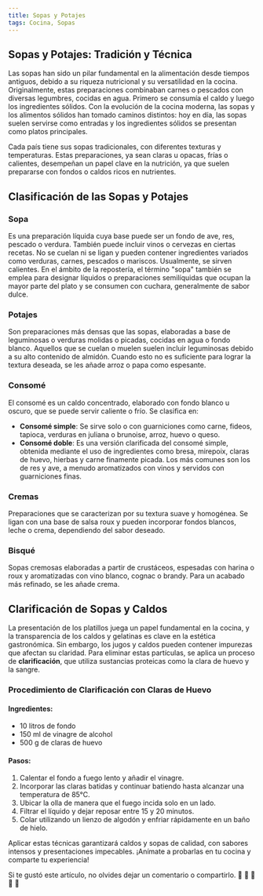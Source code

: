 ```yaml
---
title: Sopas y Potajes
tags: Cocina, Sopas
---
```


## **Sopas y Potajes: Tradición y Técnica**

Las sopas han sido un pilar fundamental en la alimentación desde tiempos antiguos, debido a su riqueza nutricional y su versatilidad en la cocina. Originalmente, estas preparaciones combinaban carnes o pescados con diversas legumbres, cocidas en agua. Primero se consumía el caldo y luego los ingredientes sólidos. Con la evolución de la cocina moderna, las sopas y los alimentos sólidos han tomado caminos distintos: hoy en día, las sopas suelen servirse como entradas y los ingredientes sólidos se presentan como platos principales.

Cada país tiene sus sopas tradicionales, con diferentes texturas y temperaturas. Estas preparaciones, ya sean claras u opacas, frías o calientes, desempeñan un papel clave en la nutrición, ya que suelen prepararse con fondos o caldos ricos en nutrientes.

## **Clasificación de las Sopas y Potajes**

### **Sopa**
Es una preparación líquida cuya base puede ser un fondo de ave, res, pescado o verdura. También puede incluir vinos o cervezas en ciertas recetas. No se cuelan ni se ligan y pueden contener ingredientes variados como verduras, carnes, pescados o mariscos. Usualmente, se sirven calientes. En el ámbito de la repostería, el término "sopa" también se emplea para designar líquidos o preparaciones semilíquidas que ocupan la mayor parte del plato y se consumen con cuchara, generalmente de sabor dulce.

### **Potajes**
Son preparaciones más densas que las sopas, elaboradas a base de leguminosas o verduras molidas o picadas, cocidas en agua o fondo blanco. Aquellos que se cuelan o muelen suelen incluir leguminosas debido a su alto contenido de almidón. Cuando esto no es suficiente para lograr la textura deseada, se les añade arroz o papa como espesante.

### **Consomé**
El consomé es un caldo concentrado, elaborado con fondo blanco u oscuro, que se puede servir caliente o frío. Se clasifica en:

- **Consomé simple**: Se sirve solo o con guarniciones como carne, fideos, tapioca, verduras en juliana o brunoise, arroz, huevo o queso.
- **Consomé doble**: Es una versión clarificada del consomé simple, obtenida mediante el uso de ingredientes como bresa, mirepoix, claras de huevo, hierbas y carne finamente picada. Los más comunes son los de res y ave, a menudo aromatizados con vinos y servidos con guarniciones finas.

### **Cremas**
Preparaciones que se caracterizan por su textura suave y homogénea. Se ligan con una base de salsa roux y pueden incorporar fondos blancos, leche o crema, dependiendo del sabor deseado.

### **Bisqué**
Sopas cremosas elaboradas a partir de crustáceos, espesadas con harina o roux y aromatizadas con vino blanco, cognac o brandy. Para un acabado más refinado, se les añade crema.

## **Clarificación de Sopas y Caldos**

La presentación de los platillos juega un papel fundamental en la cocina, y la transparencia de los caldos y gelatinas es clave en la estética gastronómica. Sin embargo, los jugos y caldos pueden contener impurezas que afectan su claridad. Para eliminar estas partículas, se aplica un proceso de **clarificación**, que utiliza sustancias proteicas como la clara de huevo y la sangre.

### **Procedimiento de Clarificación con Claras de Huevo**

#### **Ingredientes:**
- 10 litros de fondo
- 150 ml de vinagre de alcohol
- 500 g de claras de huevo

#### **Pasos:**
1. Calentar el fondo a fuego lento y añadir el vinagre.
2. Incorporar las claras batidas y continuar batiendo hasta alcanzar una temperatura de 85°C.
3. Ubicar la olla de manera que el fuego incida solo en un lado.
4. Filtrar el líquido y dejar reposar entre 15 y 20 minutos.
5. Colar utilizando un lienzo de algodón y enfriar rápidamente en un baño de hielo.

Aplicar estas técnicas garantizará caldos y sopas de calidad, con sabores intensos y presentaciones impecables. ¡Anímate a probarlas en tu cocina y comparte tu experiencia!

Si te gustó este artículo, no olvides dejar un comentario o compartirlo. :star2: :star2: :star2: :star2: :star2:

